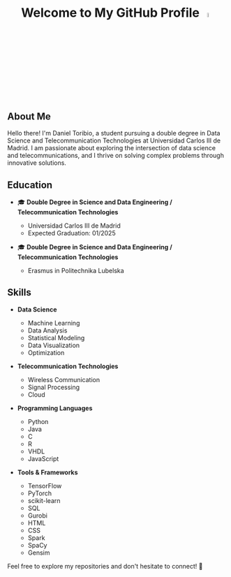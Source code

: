 <div align="center">
  
# Welcome to My GitHub Profile <img src="https://images.emojiterra.com/google/noto-emoji/unicode-15/animated/1f44b.gif" width="5%" height = "5%" alt="Animación de ejemplo">

</div>

## About Me

Hello there! I'm Daniel Toribio, a student pursuing a double degree in Data Science and Telecommunication Technologies at Universidad Carlos III de Madrid. I am passionate about exploring the intersection of data science and telecommunications, and I thrive on solving complex problems through innovative solutions.

## Education

- 🎓 **Double Degree in Science and Data Engineering / Telecommunication Technologies**
  - Universidad Carlos III de Madrid
  - Expected Graduation: 01/2025

- 🎓 **Double Degree in Science and Data Engineering / Telecommunication Technologies**
  - Erasmus in Politechnika Lubelska

## Skills

- **Data Science**
  - Machine Learning
  - Data Analysis
  - Statistical Modeling
  - Data Visualization
  - Optimization

- **Telecommunication Technologies**
  - Wireless Communication
  - Signal Processing
  - Cloud

- **Programming Languages**
  - Python
  - Java
  - C
  - R
  - VHDL
  - JavaScript

- **Tools & Frameworks**
  - TensorFlow
  - PyTorch
  - scikit-learn
  - SQL
  - Gurobi
  - HTML
  - CSS
  - Spark
  - SpaCy
  - Gensim

Feel free to explore my repositories and don't hesitate to connect! 🚀
